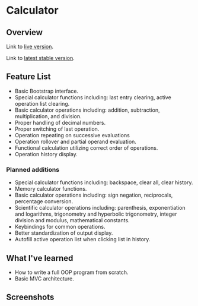 # Calculator

## Overview



Link to [live version](http://calculator.timhoristjr.com).

Link to [latest stable version](http://staging.calculator.timhoristjr.com).

## Feature List

  * Basic Bootstrap interface.
  * Special calculator functions including: last entry clearing, active operation list clearing.
  * Basic calculator operations including: addition, subtraction, multiplication, and division.
  * Proper handling of decimal numbers.
  * Proper switching of last operation.
  * Operation repeating on successive evaluations
  * Operation rollover and partial operand evaluation.
  * Functional calculation utilizing correct order of operations.
  * Operation history display.

### Planned additions

  * Special calculator functions including: backspace, clear all, clear history.
  * Memory calculator functions.
  * Basic calculator operations including: sign negation, reciprocals, percentage conversion.
  * Scientific calculator operations including: parenthesis, exponentiation and logarithms, trigonometry and hyperbolic trigonometry, integer division and modulus, mathematical constants.
  * Keybindings for common operations.
  * Better standardization of output display.
  * Autofill active operation list when clicking list in history.

## What I've learned

  * How to write a full OOP program from scratch.
  * Basic MVC architecture.

## Screenshots

